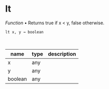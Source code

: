 # lt

_Function_ &bull; Returns true if x < y, false otherwise.

<pre><code>lt x, y &rarr; boolean</code></pre>
<br>

| name | type | description |
|------|------|-------------|
|x|any||
|y|any||
|boolean|any||


